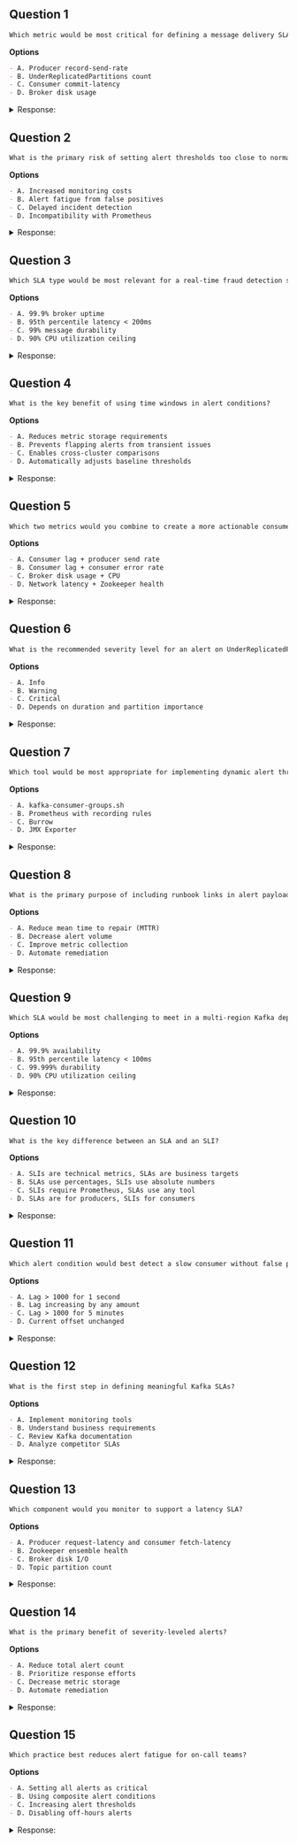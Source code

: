 ## Question 1
```markdown
Which metric would be most critical for defining a message delivery SLA?
```

**Options**
```markdown
- A. Producer record-send-rate
- B. UnderReplicatedPartitions count
- C. Consumer commit-latency
- D. Broker disk usage
```

<details><summary>Response:</summary>

**Answer:** B

**Explanation:**
```markdown
- A. Incorrect: Measures throughput, not reliability
- B. Correct: Directly impacts message durability
- C. Incorrect: Consumer-side metric
- D. Incorrect: Resource metric, not delivery guarantee
```

</details>

## Question 2
```markdown
What is the primary risk of setting alert thresholds too close to normal operating ranges?
```

**Options**
```markdown
- A. Increased monitoring costs
- B. Alert fatigue from false positives
- C. Delayed incident detection
- D. Incompatibility with Prometheus
```

<details><summary>Response:</summary>

**Answer:** B

**Explanation:**
```markdown
- A. Incorrect: Minimal cost impact
- B. Correct: Main drawback of tight thresholds
- C. Incorrect: Opposite effect
- D. Incorrect: No technical limitation
```

</details>

## Question 3
```markdown
Which SLA type would be most relevant for a real-time fraud detection system?
```

**Options**
```markdown
- A. 99.9% broker uptime
- B. 95th percentile latency < 200ms
- C. 99% message durability
- D. 90% CPU utilization ceiling
```

<details><summary>Response:</summary>

**Answer:** B

**Explanation:**
```markdown
- A. Incorrect: Too generic
- B. Correct: Latency critical for real-time
- C. Incorrect: Less critical than speed
- D. Incorrect: Resource metric, not SLA
```

</details>

## Question 4
```markdown
What is the key benefit of using time windows in alert conditions?
```

**Options**
```markdown
- A. Reduces metric storage requirements
- B. Prevents flapping alerts from transient issues
- C. Enables cross-cluster comparisons
- D. Automatically adjusts baseline thresholds
```

<details><summary>Response:</summary>

**Answer:** B

**Explanation:**
```markdown
- A. Incorrect: No storage impact
- B. Correct: Primary purpose
- C. Incorrect: Unrelated feature
- D. Incorrect: Doesn't auto-adjust
```

</details>

## Question 5
```markdown
Which two metrics would you combine to create a more actionable consumer alert?
```

**Options**
```markdown
- A. Consumer lag + producer send rate
- B. Consumer lag + consumer error rate
- C. Broker disk usage + CPU
- D. Network latency + Zookeeper health
```

<details><summary>Response:</summary>

**Answer:** B

**Explanation:**
```markdown
- A. Incorrect: Producer rate doesn't explain lag
- B. Correct: Correlated consumer metrics
- C. Incorrect: Broker resources unrelated
- D. Incorrect: Infrastructure metrics
```

</details>

## Question 6
```markdown
What is the recommended severity level for an alert on UnderReplicatedPartitions > 0?
```

**Options**
```markdown
- A. Info
- B. Warning
- C. Critical
- D. Depends on duration and partition importance
```

<details><summary>Response:</summary>

**Answer:** D

**Explanation:**
```markdown
- A. Incorrect: Too low for data risk
- B. Incorrect: May be insufficient
- C. Incorrect: Too absolute
- D. Correct: Context-dependent
```

</details>

## Question 7
```markdown
Which tool would be most appropriate for implementing dynamic alert thresholds?
```

**Options**
```markdown
- A. kafka-consumer-groups.sh
- B. Prometheus with recording rules
- C. Burrow
- D. JMX Exporter
```

<details><summary>Response:</summary>

**Answer:** B

**Explanation:**
```markdown
- A. Incorrect: CLI tool only
- B. Correct: Supports adaptive alerting
- C. Incorrect: Fixed thresholds
- D. Incorrect: Metrics export only
```

</details>

## Question 8
```markdown
What is the primary purpose of including runbook links in alert payloads?
```

**Options**
```markdown
- A. Reduce mean time to repair (MTTR)
- B. Decrease alert volume
- C. Improve metric collection
- D. Automate remediation
```

<details><summary>Response:</summary>

**Answer:** A

**Explanation:**
```markdown
- A. Correct: Speeds up incident response
- B. Incorrect: Doesn't affect volume
- C. Incorrect: Unrelated to metrics
- D. Incorrect: Manual steps still needed
```

</details>

## Question 9
```markdown
Which SLA would be most challenging to meet in a multi-region Kafka deployment?
```

**Options**
```markdown
- A. 99.9% availability
- B. 95th percentile latency < 100ms
- C. 99.999% durability
- D. 90% CPU utilization ceiling
```

<details><summary>Response:</summary>

**Answer:** B

**Explanation:**
```markdown
- A. Incorrect: Achievable with redundancy
- B. Correct: Geographical distance impacts latency
- C. Incorrect: Durability is architecture-independent
- D. Incorrect: Resource constraint
```

</details>

## Question 10
```markdown
What is the key difference between an SLA and an SLI?
```

**Options**
```markdown
- A. SLIs are technical metrics, SLAs are business targets
- B. SLAs use percentages, SLIs use absolute numbers
- C. SLIs require Prometheus, SLAs use any tool
- D. SLAs are for producers, SLIs for consumers
```

<details><summary>Response:</summary>

**Answer:** A

**Explanation:**
```markdown
- A. Correct: Fundamental distinction
- B. Incorrect: Both can use percentages
- C. Incorrect: Tool-agnostic concepts
- D. Incorrect: Apply to all components
```

</details>

## Question 11
```markdown
Which alert condition would best detect a slow consumer without false positives?
```

**Options**
```markdown
- A. Lag > 1000 for 1 second
- B. Lag increasing by any amount
- C. Lag > 1000 for 5 minutes
- D. Current offset unchanged
```

<details><summary>Response:</summary>

**Answer:** C

**Explanation:**
```markdown
- A. Incorrect: Too sensitive
- B. Incorrect: Lacks threshold
- C. Correct: Balanced condition
- D. Incorrect: Detects stopped consumers
```

</details>

## Question 12
```markdown
What is the first step in defining meaningful Kafka SLAs?
```

**Options**
```markdown
- A. Implement monitoring tools
- B. Understand business requirements
- C. Review Kafka documentation
- D. Analyze competitor SLAs
```

<details><summary>Response:</summary>

**Answer:** B

**Explanation:**
```markdown
- A. Incorrect: Comes later
- B. Correct: Must align with business needs
- C. Incorrect: Technical reference only
- D. Incorrect: Organization-specific
```

</details>

## Question 13
```markdown
Which component would you monitor to support a latency SLA?
```

**Options**
```markdown
- A. Producer request-latency and consumer fetch-latency
- B. Zookeeper ensemble health
- C. Broker disk I/O
- D. Topic partition count
```

<details><summary>Response:</summary>

**Answer:** A

**Explanation:
```markdown
- A. Correct: End-to-end measurement
- B. Incorrect: Doesn't directly affect latency
- C. Incorrect: Indirect factor only
- D. Incorrect: Scaling metric
```

</details>

## Question 14
```markdown
What is the primary benefit of severity-leveled alerts?
```

**Options**
```markdown
- A. Reduce total alert count
- B. Prioritize response efforts
- C. Decrease metric storage
- D. Automate remediation
```

<details><summary>Response:</summary>

**Answer:** B

**Explanation:
```markdown
- A. Incorrect: Same number, just categorized
- B. Correct: Main purpose
- C. Incorrect: No storage impact
- D. Incorrect: Still requires manual action
```

</details>

## Question 15
```markdown
Which practice best reduces alert fatigue for on-call teams?
```

**Options**
```markdown
- A. Setting all alerts as critical
- B. Using composite alert conditions
- C. Increasing alert thresholds
- D. Disabling off-hours alerts
```

<details><summary>Response:</summary>

**Answer:** B

**Explanation:
```markdown
- A. Incorrect: Worsens fatigue
- B. Correct: Reduces noise
- C. Incorrect: Risks missing issues
- D. Incorrect: Partial solution
```

</details>